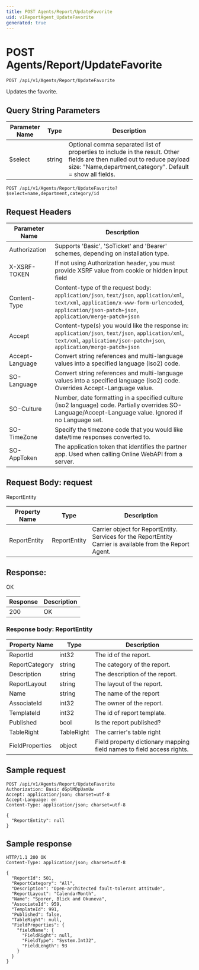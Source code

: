 ```yaml
---
title: POST Agents/Report/UpdateFavorite
uid: v1ReportAgent_UpdateFavorite
generated: true
---
```


# POST Agents/Report/UpdateFavorite

```http
POST /api/v1/Agents/Report/UpdateFavorite
```

Updates the favorite.







## Query String Parameters

| Parameter Name | Type |  Description |
|----------------|------|--------------|
| $select | string |  Optional comma separated list of properties to include in the result. Other fields are then nulled out to reduce payload size: "Name,department,category". Default = show all fields. |

```http
POST /api/v1/Agents/Report/UpdateFavorite?$select=name,department,category/id
```


## Request Headers

| Parameter Name | Description |
|----------------|-------------|
| Authorization  | Supports 'Basic', 'SoTicket' and 'Bearer' schemes, depending on installation type. |
| X-XSRF-TOKEN   | If not using Authorization header, you must provide XSRF value from cookie or hidden input field |
| Content-Type | Content-type of the request body: `application/json`, `text/json`, `application/xml`, `text/xml`, `application/x-www-form-urlencoded`, `application/json-patch+json`, `application/merge-patch+json` |
| Accept         | Content-type(s) you would like the response in: `application/json`, `text/json`, `application/xml`, `text/xml`, `application/json-patch+json`, `application/merge-patch+json` |
| Accept-Language | Convert string references and multi-language values into a specified language (iso2) code. |
| SO-Language | Convert string references and multi-language values into a specified language (iso2) code. Overrides Accept-Language value. |
| SO-Culture | Number, date formatting in a specified culture (iso2 language) code. Partially overrides SO-Language/Accept-Language value. Ignored if no Language set. |
| SO-TimeZone | Specify the timezone code that you would like date/time responses converted to. |
| SO-AppToken | The application token that identifies the partner app. Used when calling Online WebAPI from a server. |

## Request Body: request 

ReportEntity 

| Property Name | Type |  Description |
|----------------|------|--------------|
| ReportEntity | ReportEntity | Carrier object for ReportEntity. Services for the ReportEntity Carrier is available from the <see cref="T:SuperOffice.CRM.Services.IReportAgent">Report Agent</see>. |

## Response:

OK

| Response | Description |
|----------------|-------------|
| 200 | OK |

### Response body: ReportEntity

| Property Name | Type |  Description |
|----------------|------|--------------|
| ReportId | int32 | The id of the report. |
| ReportCategory | string | The category of the report. |
| Description | string | The description of the report. |
| ReportLayout | string | The layout of the report. |
| Name | string | The name of the report |
| AssociateId | int32 | The owner of the report. |
| TemplateId | int32 | The id of report template. |
| Published | bool | Is the report published? |
| TableRight | TableRight | The carrier's table right |
| FieldProperties | object | Field property dictionary mapping field names to field access rights. |

## Sample request

```http!
POST /api/v1/Agents/Report/UpdateFavorite
Authorization: Basic dGplMDpUamUw
Accept: application/json; charset=utf-8
Accept-Language: en
Content-Type: application/json; charset=utf-8

{
  "ReportEntity": null
}
```

## Sample response

```http_
HTTP/1.1 200 OK
Content-Type: application/json; charset=utf-8

{
  "ReportId": 501,
  "ReportCategory": "All",
  "Description": "Open-architected fault-tolerant attitude",
  "ReportLayout": "CalendarMonth",
  "Name": "Sporer, Blick and Okuneva",
  "AssociateId": 959,
  "TemplateId": 991,
  "Published": false,
  "TableRight": null,
  "FieldProperties": {
    "fieldName": {
      "FieldRight": null,
      "FieldType": "System.Int32",
      "FieldLength": 93
    }
  }
}
```